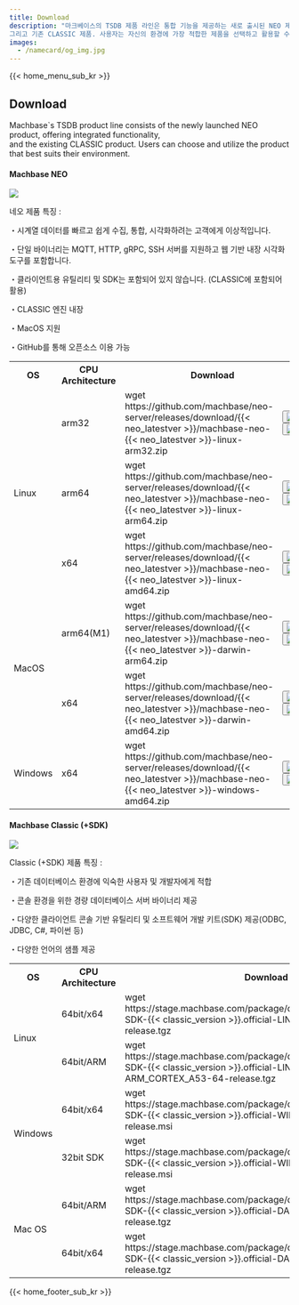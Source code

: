 ```yaml
---
title: Download
description: "마크베이스의 TSDB 제품 라인은 통합 기능을 제공하는 새로 출시된 NEO 제품으로 구성됩니다.
그리고 기존 CLASSIC 제품. 사용자는 자신의 환경에 가장 적합한 제품을 선택하고 활용할 수 있습니다."
images:
  - /namecard/og_img.jpg
---
```


<head>
  <link rel="stylesheet" type="text/css" href="../css/common.css" />
  <link rel="stylesheet" type="text/css" href="../css/style.css" />
</head>
<body>
   {{< home_menu_sub_kr >}}
  <section class="download_section0">
    <div>
      <h2 class="sub_page_title">Download</h2>
      <p class="sub_page_titletext download-sub">
        Machbase`s TSDB product line consists of the newly launched NEO product,
        offering integrated functionality,<br />
        and the existing CLASSIC product. Users can choose and utilize the
        product that best suits their environment.
      </p>
    </div>
  </section>
  <section class="section1">
    <div class="sub_titlebox">
      <h4 class="sub_page_sub_title download_marin_top">Machbase NEO</h4>
      <div class="bar"><img src="../img/bar.png" /></div>
    </div>
    <div class="downlaod_explanation_wrap">
      <div class="download_explanation">
        <div>
          <p class="explanation_title">네오 제품 특징 :</p>
          <p class="explanation_text">
            ・시계열 데이터를 빠르고 쉽게 수집, 통합, 시각화하려는 고객에게
            이상적입니다.
          </p>
          <p class="explanation_text">
            ・단일 바이너리는 MQTT, HTTP, gRPC, SSH 서버를 지원하고 웹 기반 내장
            시각화 도구를 포함합니다.
          </p>
          <p class="explanation_text">
            ・클라이언트용 유틸리티 및 SDK는 포함되어 있지 않습니다. (CLASSIC에
            포함되어 활용)
          </p>
          <p class="explanation_text">・CLASSIC 엔진 내장</p>
          <p class="explanation_text">・MacOS 지원</p>
          <p class="explanation_text">・GitHub를 통해 오픈소스 이용 가능</p>
        </div>
      </div>
    </div>
    <div class="download_table_wrap">
      <table class="download_table1">
        <tr class="tabel_title">
          <th>OS</th>
          <th>CPU Architecture</th>
          <th class="border_top_right" colspan="2">Download</th>
        </tr>
        <tr class="top_line">
          <!-- <td class="pricing_table_subtitle download_th1_1" rowspan="5">
            Edge
          </td> -->
          <td class="download_th1_1 pricing_table_subtitle" rowspan="3">
            Linux
          </td>
          <td class="download_th1_2">arm32</td>
          <td class="download_th1_4">
            <span
              >wget https://github.com/machbase/neo-server/releases/download/{{<
              neo_latestver >}}/machbase-neo-{{< neo_latestver
              >}}-linux-arm32.zip
            </span>
          </td>
          <td class="puple download_th1_5">
            <button data-code="neoLinuxArm32" class="download_copy_btn">
              <img src="../img/btn_codecopy.png" /></button
            ><button class="download_link_btn">
              <a
                href="https://github.com/machbase/neo-server/releases/download/{{< neo_latestver >}}/machbase-neo-{{< neo_latestver >}}-linux-arm32.zip"
              >
                <img src="../img/btn_newlink.png" />
              </a>
            </button>
          </td>
        </tr>
        <tr class="top_line">
          <td class="download_th1_3">arm64</td>
          <td class="download_th1_4">
            <span
              >wget https://github.com/machbase/neo-server/releases/download/{{<
              neo_latestver >}}/machbase-neo-{{< neo_latestver
              >}}-linux-arm64.zip
            </span>
          </td>
          <td class="puple download_th1_5">
            <button data-code="neoLinuxArm64" class="download_copy_btn">
              <img src="../img/btn_codecopy.png" /></button
            ><button class="download_link_btn">
              <a
                href="https://github.com/machbase/neo-server/releases/download/{{< neo_latestver >}}/machbase-neo-{{< neo_latestver >}}-linux-arm64.zip"
              >
                <img src="../img/btn_newlink.png" />
              </a>
            </button>
          </td>
        </tr>
        <tr class="top_line">
          <td>x64</td>
          <td class="download_th1_4">
            <span
              >wget https://github.com/machbase/neo-server/releases/download/{{<
              neo_latestver >}}/machbase-neo-{{< neo_latestver
              >}}-linux-amd64.zip
            </span>
          </td>
          <td class="puple download_th1_5">
            <button data-code="neoLinuxX64" class="download_copy_btn">
              <img src="../img/btn_codecopy.png" /></button
            ><button class="download_link_btn">
              <a
                href="https://github.com/machbase/neo-server/releases/download/{{< neo_latestver >}}/machbase-neo-{{< neo_latestver >}}-linux-amd64.zip"
              >
                <img src="../img/btn_newlink.png" />
              </a>
            </button>
          </td>
        </tr>
        <tr class="top_line">
          <td rowspan="2">MacOS</td>
          <td>arm64(M1)</td>
          <td class="download_th1_4">
            <span
              >wget https://github.com/machbase/neo-server/releases/download/{{<
              neo_latestver >}}/machbase-neo-{{< neo_latestver
              >}}-darwin-arm64.zip
            </span>
          </td>
          <td class="puple download_th1_5">
            <button data-code="neoMacArm64" class="download_copy_btn">
              <img src="../img/btn_codecopy.png" /></button
            ><button class="download_link_btn">
              <a
                href="https://github.com/machbase/neo-server/releases/download/{{< neo_latestver >}}/machbase-neo-{{< neo_latestver >}}-darwin-arm64.zip"
              >
                <img src="../img/btn_newlink.png" />
              </a>
            </button>
          </td>
        </tr>
        <tr class="top_line">
          <td>x64</td>
          <td class="download_th1_4">
            <span
              >wget https://github.com/machbase/neo-server/releases/download/{{<
              neo_latestver >}}/machbase-neo-{{< neo_latestver
              >}}-darwin-amd64.zip
            </span>
          </td>
          <td class="puple download_th1_5">
            <button data-code="neoMacX64" class="download_copy_btn">
              <img src="../img/btn_codecopy.png" /></button
            ><button class="download_link_btn">
              <a
                href="https://github.com/machbase/neo-server/releases/download/{{< neo_latestver >}}/machbase-neo-{{< neo_latestver >}}-darwin-amd64.zip"
              >
                <img src="../img/btn_newlink.png" />
              </a>
            </button>
          </td>
        </tr>
        <tr class="top_line">
          <td>Windows</td>
          <td>x64</td>
          <td class="download_th1_4">
            <span
              >wget https://github.com/machbase/neo-server/releases/download/{{<
              neo_latestver >}}/machbase-neo-{{< neo_latestver
              >}}-windows-amd64.zip
            </span>
          </td>
          <td class="puple border_bottom_right">
            <button data-code="neoWindowsX64" class="download_copy_btn">
              <img src="../img/btn_codecopy.png" /></button
            ><button class="download_link_btn">
              <a
                href="https://github.com/machbase/neo-server/releases/download/{{< neo_latestver >}}/machbase-neo-{{< neo_latestver >}}-windows-amd64.zip"
              >
                <img src="../img/btn_newlink.png" />
              </a>
            </button>
          </td>
        </tr>
      </table>
    </div>
  </section>
  <section class="section2">
    <div class="sub_titlebox">
      <h4 class="sub_page_sub_title download_marin_top">
        Machbase Classic (+SDK)
      </h4>
      <div class="bar"><img src="../img/bar.png" /></div>
    </div>
    <div class="downlaod_explanation_wrap">
      <div class="download_explanation">
        <div>
          <p class="explanation_title">Classic (+SDK) 제품 특징 :</p>
          <p class="explanation_text">
            ・기존 데이터베이스 환경에 익숙한 사용자 및 개발자에게 적합
          </p>
          <p class="explanation_text">
            ・콘솔 환경을 위한 경량 데이터베이스 서버 바이너리 제공
          </p>
          <p class="explanation_text">
            ・다양한 클라이언트 콘솔 기반 유틸리티 및 소프트웨어 개발 키트(SDK)
            제공(ODBC, JDBC, C#, 파이썬 등)
          </p>
          <p class="explanation_text2"></p>
          <p class="explanation_text">・다양한 언어의 샘플 제공</p>
        </div>
      </div>
    </div>
    <div class="download_table_wrap2">
      <table class="download_table2">
        <tr class="tabel_title">
          <th class="download_th1_2">OS</th>
          <th class="download_th1_3">CPU Architecture</th>
          <th class="border_top_right" colspan="2">Download</th>
        </tr>
        <tr class="top_line">
          <td rowspan="2">Linux</td>
          <td>64bit/x64</td>
          <td class="download_th1_4">
            <span
              >wget
              https://stage.machbase.com/package/download/machbase-SDK-{{< classic_version >}}.official-LINUX-X86-64-release.tgz
            </span>
          </td>
          <td class="puple download_th1_5">
            <button data-code="sdkLinuxX64" class="download_copy_btn">
              <img src="../img/btn_codecopy.png" /></button
            ><button class="download_link_btn">
              <a
                href="https://stage.machbase.com/package/download/machbase-SDK-{{< classic_version >}}.official-LINUX-X86-64-release.tgz"
              >
                <img src="../img/btn_newlink.png" />
              </a>
            </button>
          </td>
        </tr>
        <tr class="top_line">
          <td>64bit/ARM</td>
          <td class="download_th1_4">
            <span
              >wget
              https://stage.machbase.com/package/download/machbase-SDK-{{< classic_version >}}.official-LINUX-ARM_CORTEX_A53-64-release.tgz
            </span>
          </td>
          <td class="puple download_th1_5">
            <button data-code="sdkLinuxArm" class="download_copy_btn">
              <img src="../img/btn_codecopy.png" /></button
            ><button class="download_link_btn">
              <a
                href="https://stage.machbase.com/package/download/machbase-SDK-{{< classic_version >}}.official-LINUX-ARM_CORTEX_A53-64-release.tgz"
              >
                <img src="../img/btn_newlink.png" />
              </a>
            </button>
          </td>
        </tr>
        <tr class="top_line">
          <td rowspan="2">Windows</td>
          <td>64bit/x64</td>
          <td class="download_th1_4">
            <span
              >wget
              https://stage.machbase.com/package/download/machbase-SDK-{{< classic_version >}}.official-WINDOWS-X86-64-release.msi</span
            >
          </td>
          <td class="puple download_th1_5">
            <button data-code="sdkWindowsX64" class="download_copy_btn">
              <img src="../img/btn_codecopy.png" /></button
            ><button class="download_link_btn">
              <a
                href="https://stage.machbase.com/package/download/machbase-SDK-{{< classic_version >}}.official-WINDOWS-X86-64-release.msi"
              >
                <img src="../img/btn_newlink.png" />
              </a>
            </button>
          </td>
        </tr>
        <tr class="top_line">
          <td>32bit SDK</td>
          <td class="download_th1_4">
            <span
              >wget
              https://stage.machbase.com/package/download/machbase-SDK-{{< classic_version >}}.official-WINDOWS-X86-32-release.msi
            </span>
          </td>
          <td class="puple download_th1_5">
            <button data-code="sdkWindows32" class="download_copy_btn">
              <img src="../img/btn_codecopy.png" /></button
            ><button class="download_link_btn">
              <a
                href="https://stage.machbase.com/package/download/machbase-SDK-{{< classic_version >}}.official-WINDOWS-X86-32-release.msi"
              >
                <img src="../img/btn_newlink.png" />
              </a>
            </button>
          </td>
        </tr>
        <tr class="top_line">
          <td rowspan="2">Mac OS</td>
          <td>64bit/ARM</td>
          <td class="download_th1_4">
            <span
              >wget
              https://stage.machbase.com/package/download/machbase-SDK-{{< classic_version >}}.official-DARWIN-ARM_M1-64-release.tgz
            </span>
          </td>
          <td class="puple download_th1_5">
            <button data-code="sdkMacArm" class="download_copy_btn">
              <img src="../img/btn_codecopy.png" /></button
            ><button class="download_link_btn">
              <a
                href="https://stage.machbase.com/package/download/machbase-SDK-{{< classic_version >}}.official-DARWIN-ARM_M1-64-release.tgz"
              >
                <img src="../img/btn_newlink.png" />
              </a>
            </button>
          </td>
        </tr>
        <tr class="top_line">
          <td>64bit/x64</td>
          <td class="download_th1_4">
            <span
              >wget
              https://stage.machbase.com/package/download/machbase-SDK-{{< classic_version >}}.official-DARWIN-X86-64-release.tgz
            </span>
          </td>
          <td class="puple download_th1_5">
            <button data-code="sdkMacX64" class="download_copy_btn">
              <img src="../img/btn_codecopy.png" /></button
            ><button class="download_link_btn">
              <a
                href="https://stage.machbase.com/package/download/machbase-SDK-{{< classic_version >}}.official-DARWIN-X86-64-release.tgz"
              >
                <img src="../img/btn_newlink.png" />
              </a>
            </button>
          </td>
        </tr>
      </table>
    </div>
  </section>
  {{< home_footer_sub_kr >}}
</body>
<script>
  const jsonData = {
    codes: {
      neoLinuxArm32:
        "https://github.com/machbase/neo-server/releases/download/{{< neo_latestver >}}/machbase-neo-{{< neo_latestver >}}-linux-arm32.zip",
      neoLinuxArm64:
        "https://github.com/machbase/neo-server/releases/download/{{< neo_latestver >}}/machbase-neo-{{< neo_latestver >}}-linux-arm64.zip",
      neoLinuxX64:
        "https://github.com/machbase/neo-server/releases/download/{{< neo_latestver >}}/machbase-neo-{{< neo_latestver >}}-linux-amd64.zip",
      neoMacArm64:
        "https://github.com/machbase/neo-server/releases/download/{{< neo_latestver >}}/machbase-neo-{{< neo_latestver >}}-darwin-arm64.zip",
      neoMacX64:
        "https://github.com/machbase/neo-server/releases/download/{{< neo_latestver >}}/machbase-neo-{{< neo_latestver >}}-darwin-amd64.zip",
      neoWindowsX64:
        "https://github.com/machbase/neo-server/releases/download/{{< neo_latestver >}}/machbase-neo-{{< neo_latestver >}}-windows-amd64.zip",
      sdkLinuxX64:
        "https://stage.machbase.com/package/download/machbase-SDK-{{< classic_version >}}.official-LINUX-X86-64-release.tgz",
      sdkLinuxArm:
        "https://stage.machbase.com/package/download/machbase-SDK-{{< classic_version >}}.official-LINUX-ARM_CORTEX_A53-64-release.tgz",
      sdkWindowsX64:
        "https://stage.machbase.com/package/download/machbase-SDK-{{< classic_version >}}.official-WINDOWS-X86-64-release.msi",
      sdkWindows32:
        "https://stage.machbase.com/package/download/machbase-SDK-{{< classic_version >}}.official-WINDOWS-X86-32-release.msi",
      sdkMacArm:
        "https://stage.machbase.com/package/download/machbase-SDK-{{< classic_version >}}.official-DARWIN-ARM_M1-64-release.tgz",
      sdkMacX64:
        "https://stage.machbase.com/package/download/machbase-SDK-{{< classic_version >}}.official-DARWIN-X86-64-release.tgz",
    },
  };
  function copyToClipboard(text, button) {
    const textArea = document.createElement("textarea");
    textArea.value = text;
    document.body.appendChild(textArea);
    textArea.select();
    document.execCommand("copy");
    document.body.removeChild(textArea);
    alert("Copied");
  }
  const copyButtons = document.querySelectorAll(".download_copy_btn");
  copyButtons.forEach((button) => {
    button.addEventListener("click", function () {
      const codeType = button.getAttribute("data-code");
      const codeToCopy = jsonData.codes[codeType];
      copyToClipboard(codeToCopy, button);
    });
  });

</script>
